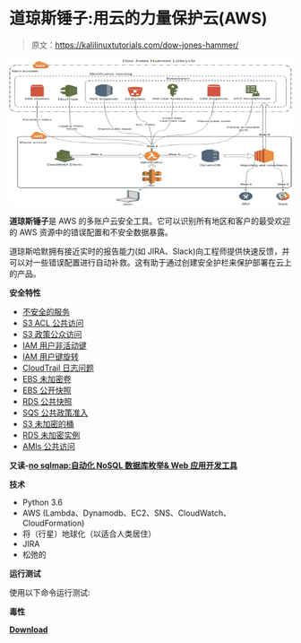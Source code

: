 # 道琼斯锤子:用云的力量保护云(AWS)

> 原文：<https://kalilinuxtutorials.com/dow-jones-hammer/>

[![Dow Jones Hammer : Protect The Cloud With The Power Of The Cloud(AWS)](img//3b74619f5b1b2f65fbe7db2b23dda55e.png "Dow Jones Hammer : Protect The Cloud With The Power Of The Cloud(AWS)")](https://1.bp.blogspot.com/-g3F70SUePfQ/XVroI5zOCJI/AAAAAAAACDo/PlHvJ1s8FEYxibzlY6dyVdT5Rbd2x6BEgCLcBGAs/s1600/Dow%2BJones%2BHammer%25281%2529.png)

**道琼斯锤子**是 AWS 的多账户云安全工具。它可以识别所有地区和客户的最受欢迎的 AWS 资源中的错误配置和不安全数据暴露。

道琼斯哈默拥有接近实时的报告能力(如 JIRA、Slack)向工程师提供快速反馈，并可以对一些错误配置进行自动补救。这有助于通过创建安全护栏来保护部署在云上的产品。

**安全特性**

*   [不安全的服务](https://dowjones.github.io/hammer/playbook2_insecure_services.html)
*   [S3 ACL 公共访问](https://dowjones.github.io/hammer/playbook1_s3_public_buckets_acl.html)
*   [S3 政策公众访问](https://dowjones.github.io/hammer/playbook5_s3_public_buckets_policy.html)
*   [IAM 用户非活动键](https://dowjones.github.io/hammer/playbook3_inactive_user_keys.html)
*   [IAM 用户键旋转](https://dowjones.github.io/hammer/playbook4_keysrotation.html)
*   [CloudTrail 日志问题](https://dowjones.github.io/hammer/playbook6_cloudtrail.html)
*   [EBS 未加密卷](https://dowjones.github.io/hammer/playbook7_ebs_unencrypted_volumes.html)
*   [EBS 公开快照](https://dowjones.github.io/hammer/playbook8_ebs_snapshots_public.html)
*   [RDS 公共快照](https://dowjones.github.io/hammer/playbook9_rds_snapshots_public.html)
*   [SQS 公共政策准入](https://dowjones.github.io/hammer/playbook10_sqs_public_policy.html)
*   [S3 未加密的桶](https://dowjones.github.io/hammer/playbook11_s3_unencryption.html)
*   [RDS 未加密实例](https://dowjones.github.io/hammer/playbook12_rds_unencryption.html)
*   [AMIs 公共访问](https://dowjones.github.io/hammer/playbook13_amis_public_access.html)

**又读-[no sqlmap:自动化 NoSQL 数据库枚举& Web 应用开发工具](https://kalilinuxtutorials.com/nosqlmap-enumeration-web-application-exploitation-tool/)**

**技术**

*   Python 3.6
*   AWS (Lambda、Dynamodb、EC2、SNS、CloudWatch、CloudFormation)
*   将（行星）地球化（以适合人类居住）
*   JIRA
*   松弛的

**运行测试**

使用以下命令运行测试:

**毒性**

[**Download**](https://github.com/dowjones/hammer/)